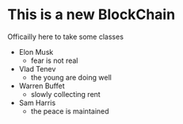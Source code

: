 # This is a new BlockChain

Officailly here to take some classes
- Elon Musk
  - fear is not real
- Vlad Tenev
  - the young are doing well
- Warren Buffet
  - slowly collecting rent
- Sam Harris
  - the peace is maintained

